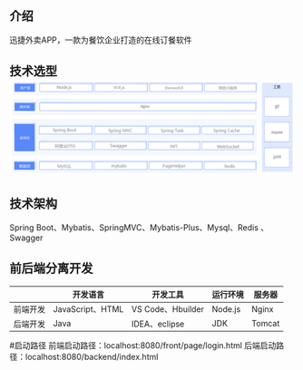 ## 介绍

迅捷外卖APP，一款为餐饮企业打造的在线订餐软件



## 技术选型 [![img.png](https://github.com/Q-1515/reggie_parent/raw/master/img/1.png)](https://github.com/Q-1515/reggie_parent/blob/master/img/1.png)



## 技术架构

Spring Boot、Mybatis、SpringMVC、Mybatis-Plus、Mysql、Redis 、Swagger



## 前后端分离开发

|          | **开发语言**     | **开发工具**      | **运行环境** | **服务器** |
| -------- | ---------------- | ----------------- | ------------ | ---------- |
| 前端开发 | JavaScript、HTML | VS Code、Hbuilder | Node.js      | Nginx      |
| 后端开发 | Java             | IDEA、eclipse     | JDK          | Tomcat     |

#启动路径
前端启动路径：localhost:8080/front/page/login.html
后端启动路径：localhost:8080/backend/index.html

